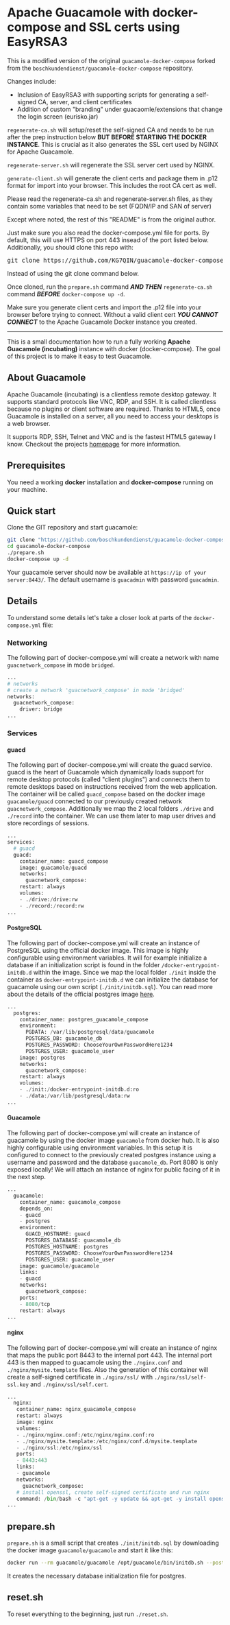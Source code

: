 # Apache Guacamole with docker-compose and SSL certs using EasyRSA3

This is a modified version of the original `guacamole-docker-compose` forked from the `boschkundendienst/guacamole-docker-compose` repository.

Changes include:
* Inclusion of EasyRSA3 with supporting scripts for generating a self-signed CA, server, and client certificates
* Addition of custom "branding" under guacaomle/extensions that change the login screen (eurisko.jar)

`regenerate-ca.sh` will setup/reset the self-signed CA and needs to be run after the prep instruction below **BUT BEFORE STARTING THE DOCKER INSTANCE**.  This is crucial as it also generates the SSL cert used by NGINX for Apache Guacamole.

`regenerate-server.sh` will regenerate the SSL server cert used by NGINX.

`generate-client.sh` will generate the client certs and package them in .p12 format for import into your browser.  This includes the root CA cert as well.

Please read the regenerate-ca.sh and regenerate-server.sh files, as they contain some variables that need to be set (FQDN/IP and SAN of server)

Except where noted, the rest of this "README" is from the original author.

Just make sure you also read the docker-compose.yml file for ports.  By default, this will use HTTPS on port 443 insead of the port listed below.
Additionally, you should clone this repo with:

<pre>
git clone https://github.com/KG7QIN/guacamole-docker-compose.git
</pre>

Instead of using the git clone command below.

Once cloned, run the `prepare.sh` command ***AND THEN*** `regenerate-ca.sh` command ***BEFORE*** `docker-compose up -d`.

Make sure you generate client certs and import the .p12 file into your browser before trying to connect.  Without a valid client cert ***YOU CANNOT CONNECT***  to the Apache Guacamole Docker instance you created.

------

This is a small documentation how to run a fully working **Apache Guacamole (incubating)** instance with docker (docker-compose). The goal of this project is to make it easy to test Guacamole.

## About Guacamole
Apache Guacamole (incubating) is a clientless remote desktop gateway. It supports standard protocols like VNC, RDP, and SSH. It is called clientless because no plugins or client software are required. Thanks to HTML5, once Guacamole is installed on a server, all you need to access your desktops is a web browser.

It supports RDP, SSH, Telnet and VNC and is the fastest HTML5 gateway I know. Checkout the projects [homepage](https://guacamole.incubator.apache.org/) for more information.

## Prerequisites
You need a working **docker** installation and **docker-compose** running on your machine.

## Quick start
Clone the GIT repository and start guacamole:

~~~bash
git clone "https://github.com/boschkundendienst/guacamole-docker-compose.git"
cd guacamole-docker-compose
./prepare.sh
docker-compose up -d
~~~

Your guacamole server should now be available at `https://ip of your server:8443/`. The default username is `guacadmin` with password `guacadmin`.

## Details
To understand some details let's take a closer look at parts of the `docker-compose.yml` file:

### Networking
The following part of docker-compose.yml will create a network with name `guacnetwork_compose` in mode `bridged`.
~~~python
...
# networks
# create a network 'guacnetwork_compose' in mode 'bridged'
networks:
  guacnetwork_compose:
    driver: bridge
...
~~~

### Services
#### guacd
The following part of docker-compose.yml will create the guacd service. guacd is the heart of Guacamole which dynamically loads support for remote desktop protocols (called "client plugins") and connects them to remote desktops based on instructions received from the web application. The container will be called `guacd_compose` based on the docker image `guacamole/guacd` connected to our previously created network `guacnetwork_compose`. Additionally we map the 2 local folders `./drive` and `./record` into the container. We can use them later to map user drives and store recordings of sessions.

~~~python
...
services:
  # guacd
  guacd:
    container_name: guacd_compose
    image: guacamole/guacd
    networks:
      guacnetwork_compose:
    restart: always
    volumes:
    - ./drive:/drive:rw
    - ./record:/record:rw
...
~~~

#### PostgreSQL
The following part of docker-compose.yml will create an instance of PostgreSQL using the official docker image. This image is highly configurable using environment variables. It will for example initialize a database if an initialization script is found in the folder `/docker-entrypoint-initdb.d` within the image. Since we map the local folder `./init` inside the container as `docker-entrypoint-initdb.d` we can initialize the database for guacamole using our own script (`./init/initdb.sql`). You can read more about the details of the official postgres image [here](http://).

~~~python
...
  postgres:
    container_name: postgres_guacamole_compose
    environment:
      PGDATA: /var/lib/postgresql/data/guacamole
      POSTGRES_DB: guacamole_db
      POSTGRES_PASSWORD: ChooseYourOwnPasswordHere1234
      POSTGRES_USER: guacamole_user
    image: postgres
    networks:
      guacnetwork_compose:
    restart: always
    volumes:
    - ./init:/docker-entrypoint-initdb.d:ro
    - ./data:/var/lib/postgresql/data:rw
...
~~~

#### Guacamole
The following part of docker-compose.yml will create an instance of guacamole by using the docker image `guacamole` from docker hub. It is also highly configurable using environment variables. In this setup it is configured to connect to the previously created postgres instance using a username and password and the database `guacamole_db`. Port 8080 is only exposed locally! We will attach an instance of nginx for public facing of it in the next step.

~~~python
...
  guacamole:
    container_name: guacamole_compose
    depends_on:
    - guacd
    - postgres
    environment:
      GUACD_HOSTNAME: guacd
      POSTGRES_DATABASE: guacamole_db
      POSTGRES_HOSTNAME: postgres
      POSTGRES_PASSWORD: ChooseYourOwnPasswordHere1234
      POSTGRES_USER: guacamole_user
    image: guacamole/guacamole
    links:
    - guacd
    networks:
      guacnetwork_compose:
    ports:
    - 8080/tcp
    restart: always
...
~~~

#### nginx
The following part of docker-compose.yml will create an instance of nginx that maps the public port 8443 to the internal port 443. The internal port 443 is then mapped to guacamole using the `./nginx.conf` and `./nginx/mysite.template` files. Also the generation of this container will create a self-signed certificate in `./nginx/ssl/` with `./nginx/ssl/self-ssl.key` and `./nginx/ssl/self.cert`.

~~~python
...
  nginx:
   container_name: nginx_guacamole_compose
   restart: always
   image: nginx
   volumes:
   - ./nginx/nginx.conf:/etc/nginx/nginx.conf:ro
   - ./nginx/mysite.template:/etc/nginx/conf.d/mysite.template
   - ./nginx/ssl:/etc/nginx/ssl
   ports:
   - 8443:443
   links:
   - guacamole
   networks:
     guacnetwork_compose:
   # install openssl, create self-signed certificate and run nginx
   command: /bin/bash -c "apt-get -y update && apt-get -y install openssl && openssl req -nodes -newkey rsa:2048 -new -x509 -keyout /etc/nginx/ssl/self-ssl.key -out /etc/nginx/ssl/self.cert -subj '/C=DE/ST=BY/L=Hintertupfing/O=Dorfwirt/OU=Theke/CN=www.createyourown.domain/emailAddress=docker@createyourown.domain' && cp -f -s /etc/nginx/conf.d/mysite.template /etc/nginx/conf.d/default.conf && nginx -g 'daemon off;'"
...
~~~

## prepare.sh
`prepare.sh` is a small script that creates `./init/initdb.sql` by downloading the docker image `guacamole/guacamole` and start it like this:

~~~bash
docker run --rm guacamole/guacamole /opt/guacamole/bin/initdb.sh --postgres > ./init/initdb.sql
~~~
It creates the necessary database initialization file for postgres.

## reset.sh
To reset everything to the beginning, just run `./reset.sh`.

